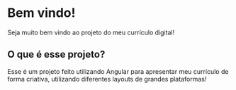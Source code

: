 # Bem vindo!

Seja muito bem vindo ao projeto do meu currículo digital!

## O que é esse projeto?

Esse é um projeto feito utilizando Angular para apresentar meu currículo de forma criativa, utilizando diferentes layouts de grandes plataformas!
